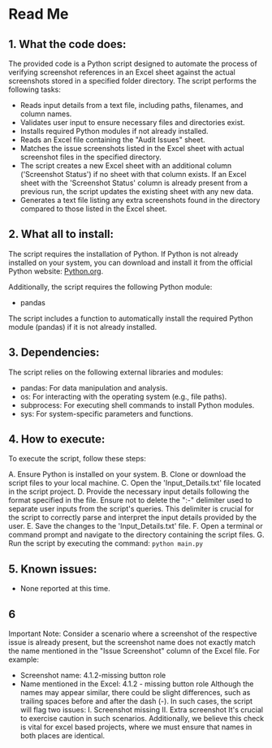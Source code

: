 # Read Me

## 1. What the code does:

The provided code is a Python script designed to automate the process of verifying screenshot references in an Excel sheet against the actual screenshots stored in a specified folder directory. The script performs the following tasks:
- Reads input details from a text file, including paths, filenames, and column names.
- Validates user input to ensure necessary files and directories exist.
- Installs required Python modules if not already installed.
- Reads an Excel file containing the "Audit Issues" sheet.
- Matches the issue screenshots listed in the Excel sheet with actual screenshot files in the specified directory.
- The script creates a new Excel sheet with an additional column ('Screenshot Status') if no sheet with that column exists. If an Excel sheet with the 'Screenshot Status' column is already present from a previous run, the script updates the existing sheet with any new data.
- Generates a text file listing any extra screenshots found in the directory compared to those listed in the Excel sheet.

## 2. What all to install:

The script requires the installation of Python. If Python is not already installed on your system, you can download and install it from the official Python website: [Python.org](https://www.python.org).

Additionally, the script requires the following Python module:
- pandas

The script includes a function to automatically install the required Python module (pandas) if it is not already installed.

## 3. Dependencies:

The script relies on the following external libraries and modules:
- pandas: For data manipulation and analysis.
- os: For interacting with the operating system (e.g., file paths).
- subprocess: For executing shell commands to install Python modules.
- sys: For system-specific parameters and functions.

## 4. How to execute:

To execute the script, follow these steps:

A. Ensure Python is installed on your system.
B. Clone or download the script files to your local machine.
C. Open the 'Input_Details.txt' file located in the script project.
D. Provide the necessary input details following the format specified in the file. Ensure not to delete the ":-" delimiter used to separate user inputs from the script's queries. This delimiter is crucial for the script to correctly parse and interpret the input details provided by the user.
E. Save the changes to the 'Input_Details.txt' file.
F. Open a terminal or command prompt and navigate to the directory containing the script files.
G. Run the script by executing the command: `python main.py`

## 5. Known issues:

- None reported at this time.

## 6

Important Note:
Consider a scenario where a screenshot of the respective issue is already present, but the screenshot name does not exactly match the name mentioned in the "Issue Screenshot" column of the Excel file. For example:
- Screenshot name: 4.1.2-missing button role
- Name mentioned in the Excel: 4.1.2 - missing button role
Although the names may appear similar, there could be slight differences, such as trailing spaces before and after the dash (-). In such cases, the script will flag two issues:
I. Screenshot missing
II. Extra screenshot
It's crucial to exercise caution in such scenarios. Additionally, we believe this check is vital for excel based projects, where we must ensure that names in both places are identical.
